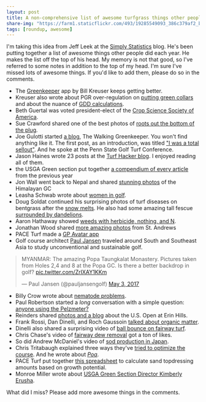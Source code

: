 ```yaml
---
layout: post
title: A non-comprehensive list of awesome turfgrass things other people did this year
share-img: "https://farm1.staticflickr.com/493/19285549093_386c379af2_b_d.jpg"
tags: [roundup, awesome]
---
```


I'm taking this idea from Jeff Leek at the [Simply Statistics](https://simplystatistics.org/2017/12/20/a-non-comprehensive-list-of-awesome-things-other-people-did-in-2017/) blog. He's been putting together a list of awesome things other people did each year. He makes the list off the top of his head. My memory is not that good, so I've referred to some notes in addition to the top of my head. I'm sure I've missed lots of awesome things. If you'd like to add them, please do so in the comments.

* The [Greenkeeper](http://greenkeeperapp.com/marketing/) app by Bill Kreuser keeps getting better.
* Kreuser also wrote about PGR over-regulation on [putting green collars](https://turf.unl.edu/turfinfo/5_4_PGR_Collars.pdf) and about the nuance of [GDD calculations](https://turf.unl.edu/turfinfo/9-28_GDD_Calcs.pdf).
* Beth Guertal was voted president-elect of the [Crop Science Society of America](http://ocm.auburn.edu/newsroom/news_articles/2017/05/guertal-president-elect-of-crop-science-society-of-america.htm).
* Sue Crawford shared one of the best photos of [roots out the bottom of the plug](https://twitter.com/eastcoastsue1/status/869182841048977410).
* Joe Gulotti started [a blog](http://www.thewalkinggreenkeeper.com/), The Walking Greenkeeper. You won't find anything like it. The first post, as an introduction, was titled ["I was a total sellout"](http://www.thewalkinggreenkeeper.com/2017/03/i-was-total-sellout.html). And he spoke at the Penn State Golf Turf Conference. 
* Jason Haines wrote 23 posts at the [Turf Hacker blog](http://www.turfhacker.com/). I enjoyed reading all of them.
* the USGA Green section put together [a compendium of every article](https://cloud.3dissue.com/73035/73358/177943/2017Compendium/index.html) from the previous year
* Jon Wall went back to Nepal and shared [stunning photos](https://twitter.com/DirtyBulk/status/824231111899254784) of the Himalayan GC
* Leasha Schwab wrote about [women in golf](http://www.golfcourseindustry.com/article/women-in-turf-superintendent/).
* Doug Soldat continued his surprising photos of turf diseases on bentgrass after the [snow melts](https://twitter.com/djsoldat/status/833702016652365824). He also had some amazing tall fescue [surrounded by dandelions](https://twitter.com/djsoldat/status/864137586503299075).
* Aaron Hathaway showed [weeds with herbicide, nothing, and N](https://twitter.com/Turficidal/status/885163342150721536).
* Jonathan Wood shared [more amazing photos](https://twitter.com/jonwood1978/status/845848598893998080) from St. Andrews
* PACE Turf made a [GP Avatar app](https://paceturf.shinyapps.io/GPAvatar/)
* Golf course architect [Paul Jansen](https://twitter.com/pauljansengolf/status/859888599063343104) traveled around South and Southeast Asia to study unconventional and sustainable golf.

<blockquote class="twitter-tweet" data-lang="en"><p lang="en" dir="ltr">MYANMAR: The amazing Popa Taungkalat Monastery. Pictures taken from Holes 2,4 and 8 at the Popa GC. Is there a better backdrop in golf? <a href="https://t.co/ZrIXAY1KKm">pic.twitter.com/ZrIXAY1KKm</a></p>&mdash; Paul Jansen (@pauljansengolf) <a href="https://twitter.com/pauljansengolf/status/859888599063343104?ref_src=twsrc%5Etfw">May 3, 2017</a></blockquote>
<script async src="https://platform.twitter.com/widgets.js" charset="utf-8"></script>

* Billy Crow wrote about [nematode problems](http://gsrpdf.lib.msu.edu/ticpdf.py?file=/article/crow-nematodes-5-5-17.pdf).
* Paul Robertson started a *long* conversation with a simple question: [anyone using the Pelzmeter?](https://twitter.com/robogcs/status/878599481243062272)
* Reinders shared [photos and a blog](https://blog.reinders.com/major-operation-2017-u-s-open-erin-hills/?utm_content=buffera09c5&utm_medium=social&utm_source=twitter.com&utm_campaign=buffer) about the U.S. Open at Erin Hills.
* Frank Rossi, Dan Dinelli, and Roch Gaussoin [talked about organic matter](http://www.turfnet.com/blog/4/entry-1422-dan-dinelli-and-dr-roch-gaussoin-role-and-management-of-organic-matter/).
* Dinelli also shared a surprising video of [ball bounce on fairway turf](https://www.youtube.com/watch?v=r1LV77z_Ziw&feature=youtu.be).
* Chris Chase's video of [fairway dew removal](https://twitter.com/HKChase/status/931817319189291008) got a ton of likes.
* So did Andrew McDaniel's video of [sod production in Japan](https://twitter.com/drumcturf/status/910046241387507712).
* Chris Tritabaugh explained three ways they've [tried to optimize the course](http://www.hazeltinenational.com/turf-blog/optimize). And he wrote about [*Poa*](https://www.hazeltinenational.com/turf-blog/poa).
* PACE Turf put together [this spreadsheet](https://www.paceturf.org/PTRI/Documents/Sand_GP_1.xls) to calculate sand topdressing amounts based on growth potential.
* Monroe Miller wrote about [USGA Green Section Director Kimberly Erusha](http://www.golfcourseindustry.com/article/monroe-miller-kim-erusha/). 

What did I miss? Please add more awesome things in the comments.

